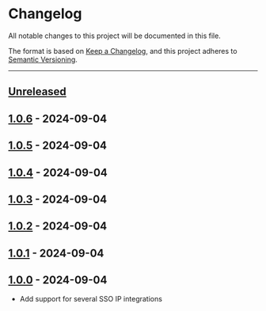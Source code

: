 # Changelog

All notable changes to this project will be documented in this file.

The format is based on [Keep a Changelog](https://keepachangelog.com/en/1.0.0/),
and this project adheres to [Semantic Versioning](https://semver.org/spec/v2.0.0.html).

* * *

## [Unreleased]

## [1.0.6] - 2024-09-04

## [1.0.5] - 2024-09-04

## [1.0.4] - 2024-09-04

## [1.0.3] - 2024-09-04

## [1.0.2] - 2024-09-04

## [1.0.1] - 2024-09-04

## [1.0.0] - 2024-09-04

- Add support for several SSO IP integrations

[Unreleased]: https://github.com/coldbox-modules/cbSSO/compare/v1.0.6...HEAD

[1.0.6]: https://github.com/coldbox-modules/cbSSO/compare/v1.0.5...v1.0.6

[1.0.5]: https://github.com/coldbox-modules/cbSSO/compare/v1.0.4...v1.0.5

[1.0.4]: https://github.com/coldbox-modules/cbSSO/compare/v1.0.3...v1.0.4

[1.0.3]: https://github.com/coldbox-modules/cbSSO/compare/v1.0.2...v1.0.3

[1.0.2]: https://github.com/coldbox-modules/cbSSO/compare/v1.0.1...v1.0.2

[1.0.1]: https://github.com/coldbox-modules/cbSSO/compare/v1.0.0...v1.0.1

[1.0.0]: https://github.com/coldbox-modules/cbSSO/compare/ea53937f976749c7a0057038dc6174671e838579...v1.0.0
